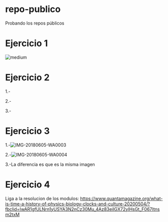 # repo-publico
Probando los repos públicos
# Ejercicio 1
![medium](https://user-images.githubusercontent.com/92972160/138412076-735a6564-c472-4289-8380-9d21230124c9.jpeg)
# Ejercicio 2
1.-

2.-

3.-
# Ejercicio 3
1.-![IMG-20180605-WA0003](https://user-images.githubusercontent.com/92972160/138412422-7e8ba0f7-d8b3-48ad-9068-a7cc1a1cb18c.jpg)

2.-![IMG-20180605-WA0004](https://user-images.githubusercontent.com/92972160/138412479-db03d1b3-7013-4675-9a56-31c5a3147a68.jpg)

3.-La diferencia es que es la misma imagen
# Ejercicio 4
Liga a la resolucion de los modulos: https://www.quantamagazine.org/what-is-time-a-history-of-physics-biology-clocks-and-culture-20200504/?fbclid=IwAR1gfULNrn1yUSYA3N2nCz30Mu_4Az83eiIGX72yIHsGt_F067Itnsm2txM 
